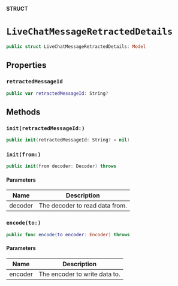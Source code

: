 **STRUCT**

# `LiveChatMessageRetractedDetails`

```swift
public struct LiveChatMessageRetractedDetails: Model
```

## Properties
### `retractedMessageId`

```swift
public var retractedMessageId: String?
```

## Methods
### `init(retractedMessageId:)`

```swift
public init(retractedMessageId: String? = nil)
```

### `init(from:)`

```swift
public init(from decoder: Decoder) throws
```

#### Parameters

| Name | Description |
| ---- | ----------- |
| decoder | The decoder to read data from. |

### `encode(to:)`

```swift
public func encode(to encoder: Encoder) throws
```

#### Parameters

| Name | Description |
| ---- | ----------- |
| encoder | The encoder to write data to. |